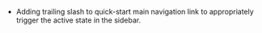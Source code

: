 - Adding trailing slash to quick-start main navigation link to appropriately trigger the active state in the sidebar.
